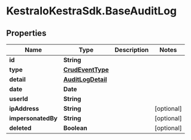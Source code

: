 # KestraIoKestraSdk.BaseAuditLog

## Properties

Name | Type | Description | Notes
------------ | ------------- | ------------- | -------------
**id** | **String** |  | 
**type** | [**CrudEventType**](CrudEventType.md) |  | 
**detail** | [**AuditLogDetail**](AuditLogDetail.md) |  | 
**date** | **Date** |  | 
**userId** | **String** |  | 
**ipAddress** | **String** |  | [optional] 
**impersonatedBy** | **String** |  | [optional] 
**deleted** | **Boolean** |  | [optional] 


